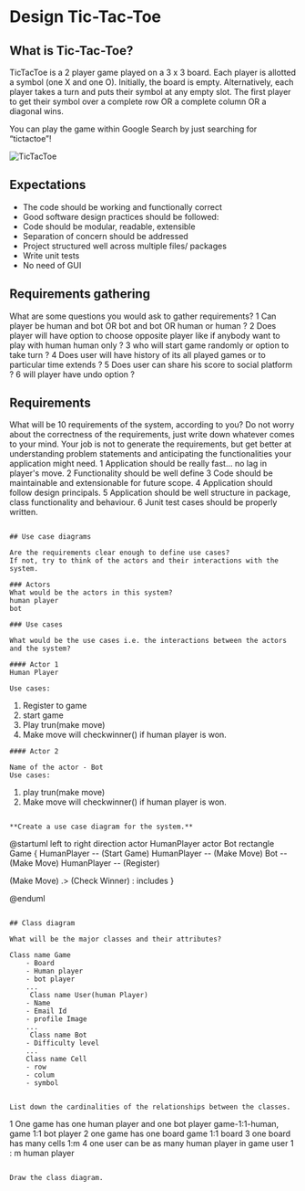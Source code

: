# Design Tic-Tac-Toe

## What is Tic-Tac-Toe?

TicTacToe is a 2 player game played on a 3 x 3 board. Each player is allotted a symbol (one X and one O). Initially, the board is empty. Alternatively, each player takes a turn and puts their symbol at any empty slot. The first player to get their symbol over a complete row OR a complete column OR a diagonal wins.

You can play the game within Google Search by just searching for “tictactoe”!

![TicTacToe](https://www.tuitec.com/wp-content/uploads/2016/08/morpion-640x411.jpg)


## Expectations
* The code should be working and functionally correct
* Good software design practices should be followed:
* Code should be modular, readable, extensible
* Separation of concern should be addressed
* Project structured well across multiple files/ packages
* Write unit tests
* No need of GUI


## Requirements gathering

What are some questions you would ask to gather requirements?
1 Can player be human and bot OR bot and bot OR human or human ?
2 Does player will have option to choose opposite player like if anybody want to play with human human only ?
3 who will start game randomly or option to take turn ?
4 Does user will have history of its all played games or to particular time extends ?
5 Does user can share his score to social platform ?
6 will player have undo option ?



## Requirements
What will be 10 requirements of the system, according to you?
Do not worry about the correctness of the requirements, just write down whatever comes to your mind.
Your job is not to generate the requirements, but get better at understanding problem statements and anticipating the functionalities your application might need.
1 Application should be really fast... no lag in player's move.
2 Functionality should be well define
3 Code should be maintainable and extensionable for future scope.
4 Application should follow design principals.
5 Application should be well structure in package, class functionality and behaviour.
6 Junit test cases should be properly written.
```

## Use case diagrams

Are the requirements clear enough to define use cases?
If not, try to think of the actors and their interactions with the system.

### Actors
What would be the actors in this system?
human player
bot

### Use cases

What would be the use cases i.e. the interactions between the actors and the system?

#### Actor 1
Human Player

Use cases:
```
1. Register to game
2. start game
3. Play trun(make move)
4. Make move will checkwinner() if human player is won.
```
#### Actor 2

Name of the actor - Bot
Use cases:
```
1.  play trun(make move)
2. Make move will checkwinner() if human player is won.
```

**Create a use case diagram for the system.**

```

@startuml
left to right direction
actor HumanPlayer
actor Bot
rectangle Game {
  HumanPlayer -- (Start Game)
  HumanPlayer -- (Make Move)
  Bot -- (Make Move)
    HumanPlayer -- (Register)

  (Make Move) .> (Check Winner) : includes
}

@enduml

```

## Class diagram

What will be the major classes and their attributes?

```
    Class name Game
        - Board
        - Human player
        - bot player
        ...
         Class name User(human Player)
        - Name 
        - Email Id
        - profile Image
        ...
         Class name Bot
        - Difficulty level
        ...
        Class name Cell
        - row
        - colum
        - symbol
```

List down the cardinalities of the relationships between the classes.
```

1 One game has one human player and one bot player  game-1:1-human, game 1:1 bot player
2 one game has one board game 1:1 board
3 one board has many cells 1:m
4 one user can be as many human player in game user 1 : m human player

```

Draw the class diagram.
```
```